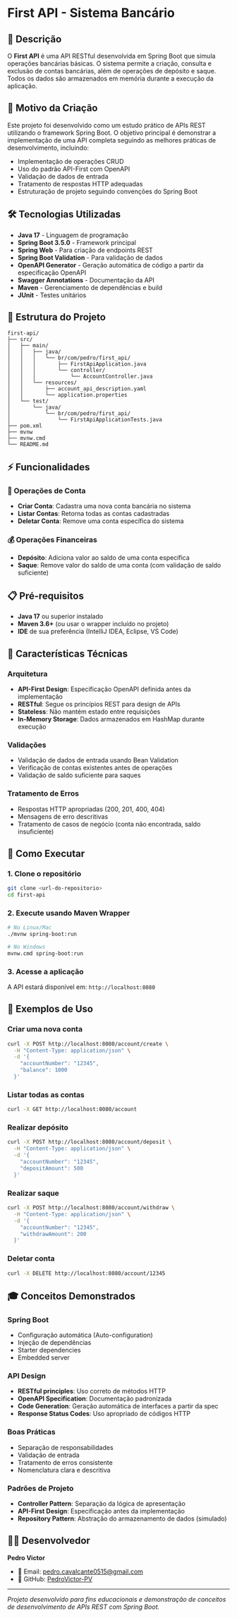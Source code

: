 # First API - Sistema Bancário

## 📝 Descrição

O **First API** é uma API RESTful desenvolvida em Spring Boot que simula operações bancárias básicas. O sistema permite a criação, consulta e exclusão de contas bancárias, além de operações de depósito e saque. Todos os dados são armazenados em memória durante a execução da aplicação.

## 🎯 Motivo da Criação

Este projeto foi desenvolvido como um estudo prático de APIs REST utilizando o framework Spring Boot. O objetivo principal é demonstrar a implementação de uma API completa seguindo as melhores práticas de desenvolvimento, incluindo:

- Implementação de operações CRUD
- Uso do padrão API-First com OpenAPI
- Validação de dados de entrada
- Tratamento de respostas HTTP adequadas
- Estruturação de projeto seguindo convenções do Spring Boot

## 🛠️ Tecnologias Utilizadas

- **Java 17** - Linguagem de programação
- **Spring Boot 3.5.0** - Framework principal
- **Spring Web** - Para criação de endpoints REST
- **Spring Boot Validation** - Para validação de dados
- **OpenAPI Generator** - Geração automática de código a partir da especificação OpenAPI
- **Swagger Annotations** - Documentação da API
- **Maven** - Gerenciamento de dependências e build
- **JUnit** - Testes unitários

## 📁 Estrutura do Projeto

```
first-api/
├── src/
│   ├── main/
│   │   ├── java/
│   │   │   └── br/com/pedro/first_api/
│   │   │       ├── FirstApiApplication.java
│   │   │       └── controller/
│   │   │           └── AccountController.java
│   │   └── resources/
│   │       ├── account_api_description.yaml
│   │       └── application.properties
│   └── test/
│       └── java/
│           └── br/com/pedro/first_api/
│               └── FirstApiApplicationTests.java
├── pom.xml
├── mvnw
├── mvnw.cmd
└── README.md
```

## ⚡ Funcionalidades

### 🏦 Operações de Conta
- **Criar Conta**: Cadastra uma nova conta bancária no sistema
- **Listar Contas**: Retorna todas as contas cadastradas
- **Deletar Conta**: Remove uma conta específica do sistema

### 💰 Operações Financeiras
- **Depósito**: Adiciona valor ao saldo de uma conta específica
- **Saque**: Remove valor do saldo de uma conta (com validação de saldo suficiente)

## 📋 Pré-requisitos

- **Java 17** ou superior instalado
- **Maven 3.6+** (ou usar o wrapper incluído no projeto)
- **IDE** de sua preferência (IntelliJ IDEA, Eclipse, VS Code)

## 🔧 Características Técnicas

### Arquitetura
- **API-First Design**: Especificação OpenAPI definida antes da implementação
- **RESTful**: Segue os princípios REST para design de APIs
- **Stateless**: Não mantém estado entre requisições
- **In-Memory Storage**: Dados armazenados em HashMap durante execução

### Validações
- Validação de dados de entrada usando Bean Validation
- Verificação de contas existentes antes de operações
- Validação de saldo suficiente para saques

### Tratamento de Erros
- Respostas HTTP apropriadas (200, 201, 400, 404)
- Mensagens de erro descritivas
- Tratamento de casos de negócio (conta não encontrada, saldo insuficiente)

## 🚀 Como Executar

### 1. Clone o repositório
```bash
git clone <url-do-repositorio>
cd first-api
```

### 2. Execute usando Maven Wrapper
```bash
# No Linux/Mac
./mvnw spring-boot:run

# No Windows
mvnw.cmd spring-boot:run
```

### 3. Acesse a aplicação
A API estará disponível em: `http://localhost:8080`

## 📖 Exemplos de Uso

### Criar uma nova conta
```bash
curl -X POST http://localhost:8080/account/create \
  -H "Content-Type: application/json" \
  -d '{
    "accountNumber": "12345",
    "balance": 1000
  }'
```

### Listar todas as contas
```bash
curl -X GET http://localhost:8080/account
```

### Realizar depósito
```bash
curl -X POST http://localhost:8080/account/deposit \
  -H "Content-Type: application/json" \
  -d '{
    "accountNumber": "12345",
    "depositAmount": 500
  }'
```

### Realizar saque
```bash
curl -X POST http://localhost:8080/account/withdraw \
  -H "Content-Type: application/json" \
  -d '{
    "accountNumber": "12345",
    "withdrawAmount": 200
  }'
```

### Deletar conta
```bash
curl -X DELETE http://localhost:8080/account/12345
```

## 🎓 Conceitos Demonstrados

### Spring Boot
- Configuração automática (Auto-configuration)
- Injeção de dependências
- Starter dependencies
- Embedded server

### API Design
- **RESTful principles**: Uso correto de métodos HTTP
- **OpenAPI Specification**: Documentação padronizada
- **Code Generation**: Geração automática de interfaces a partir da spec
- **Response Status Codes**: Uso apropriado de códigos HTTP

### Boas Práticas
- Separação de responsabilidades
- Validação de entrada
- Tratamento de erros consistente
- Nomenclatura clara e descritiva

### Padrões de Projeto
- **Controller Pattern**: Separação da lógica de apresentação
- **API-First Design**: Especificação antes da implementação
- **Repository Pattern**: Abstração do armazenamento de dados (simulado)

## 👨‍💻 Desenvolvedor

**Pedro Victor**
- 📧 Email: pedro.cavalcante0515@gmail.com
- 🐙 GitHub: [PedroVictor-PV](https://github.com/PedroVictor-PV)

---

*Projeto desenvolvido para fins educacionais e demonstração de conceitos de desenvolvimento de APIs REST com Spring Boot.*
